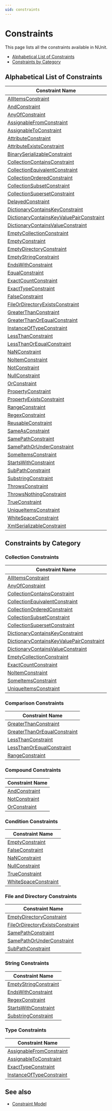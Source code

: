 ```yaml
---
uid: constraints
---
```


# Constraints

This page lists all the constraints available in NUnit.

* [Alphabetical List of Constraints](#alphabetical-list-of-constraints)
* [Constraints by Category](#constraints-by-category)

## Alphabetical List of Constraints

Constraint Name                      |
-------------------------------------|
[AllItemsConstraint](AllItemsConstraint.md)               |
[AndConstraint](AndConstraint.md)                    |
[AnyOfConstraint](AnyOfConstraint.md)                  |
[AssignableFromConstraint](AssignableFromConstraint.md)         |
[AssignableToConstraint](AssignableToConstraint.md)           |
[AttributeConstraint](AttributeConstraint.md)              |
[AttributeExistsConstraint](AttributeExistsConstraint.md)        |
[BinarySerializableConstraint](BinarySerializableConstraint.md)     |
[CollectionContainsConstraint](CollectionContainsConstraint.md)     |
[CollectionEquivalentConstraint](CollectionEquivalentConstraint.md)   |
[CollectionOrderedConstraint](CollectionOrderedConstraint.md)      |
[CollectionSubsetConstraint](CollectionSubsetConstraint.md)       |
[CollectionSupersetConstraint](CollectionSupersetConstraint.md)     |
[DelayedConstraint](DelayedConstraint.md)                |
[DictionaryContainsKeyConstraint](DictionaryContainsKeyConstraint.md)  |
[DictionaryContainsKeyValuePairConstraint](DictionaryContainsKeyValuePairConstraint.md)  |
[DictionaryContainsValueConstraint](DictionaryContainsValueConstraint.md)|
[EmptyCollectionConstraint](EmptyCollectionConstraint.md)        |
[EmptyConstraint](EmptyConstraint.md)                  |
[EmptyDirectoryConstraint](EmptyDirectoryConstraint.md)         |
[EmptyStringConstraint](EmptyStringConstraint.md)            |
[EndsWithConstraint](EndsWithConstraint.md)               |
[EqualConstraint](EqualConstraint.md)                  |
[ExactCountConstraint](ExactCountConstraint.md)             |
[ExactTypeConstraint](ExactTypeConstraint.md)              |
[FalseConstraint](FalseConstraint.md)                  |
[FileOrDirectoryExistsConstraint](FileOrDirectoryExistsConstraint.md)  |
[GreaterThanConstraint](GreaterThanConstraint.md)            |
[GreaterThanOrEqualConstraint](GreaterThanOrEqualConstraint.md)     |
[InstanceOfTypeConstraint](InstanceOfTypeConstraint.md)         |
[LessThanConstraint](LessThanConstraint.md)               |
[LessThanOrEqualConstraint](LessThanOrEqualConstraint.md)        |
[NaNConstraint](NaNConstraint.md)                    |
[NoItemConstraint](NoItemConstraint.md)                 |
[NotConstraint](NotConstraint.md)                    |
[NullConstraint](NullConstraint.md)                   |
[OrConstraint](OrConstraint.md)                     |
[PropertyConstraint](PropertyConstraint.md)               |
[PropertyExistsConstraint](PropertyExistsConstraint.md)         |
[RangeConstraint](RangeConstraint.md)                  |
[RegexConstraint](RegexConstraint.md)                  |
[ReusableConstraint](ReusableConstraint.md)               |
[SameAsConstraint](SameAsConstraint.md)                 |
[SamePathConstraint](SamePathConstraint.md)               |
[SamePathOrUnderConstraint](SamePathOrUnderConstraint.md)        |
[SomeItemsConstraint](SomeItemsConstraint.md)              |
[StartsWithConstraint](StartsWithConstraint.md)             |
[SubPathConstraint](SubPathConstraint.md)                |
[SubstringConstraint](SubstringConstraint.md)              |
[ThrowsConstraint](ThrowsConstraint.md)                 |
[ThrowsNothingConstraint](ThrowsNothingConstraint.md)          |
[TrueConstraint](TrueConstraint.md)                   |
[UniqueItemsConstraint](UniqueItemsConstraint.md)            |
[WhiteSpaceConstraint](WhiteSpaceConstraint.md)             |
[XmlSerializableConstraint](XmlSerializableConstraint.md)        |

## Constraints by Category

### Collection Constraints
  
Constraint Name                      |
-------------------------------------|
[AllItemsConstraint](AllItemsConstraint.md)               |
[AnyOfConstraint](AnyOfConstraint.md)                  |
[CollectionContainsConstraint](CollectionContainsConstraint.md)     |
[CollectionEquivalentConstraint](CollectionEquivalentConstraint.md)   |
[CollectionOrderedConstraint](CollectionOrderedConstraint.md)      |
[CollectionSubsetConstraint](CollectionSubsetConstraint.md)       |
[CollectionSupersetConstraint](CollectionSupersetConstraint.md)     |
[DictionaryContainsKeyConstraint](DictionaryContainsKeyConstraint.md)  |
[DictionaryContainsKeyValuePairConstraint](DictionaryContainsKeyValuePairConstraint.md)  |
[DictionaryContainsValueConstraint](DictionaryContainsValueConstraint.md)|
[EmptyCollectionConstraint](EmptyCollectionConstraint.md)        |
[ExactCountConstraint](ExactCountConstraint.md)             |
[NoItemConstraint](NoItemConstraint.md)                 |
[SomeItemsConstraint](SomeItemsConstraint.md)              |
[UniqueItemsConstraint](UniqueItemsConstraint.md)            |

### Comparison Constraints

Constraint Name                      |
-------------------------------------|
[GreaterThanConstraint](GreaterThanConstraint.md)            |
[GreaterThanOrEqualConstraint](GreaterThanOrEqualConstraint.md)     |
[LessThanConstraint](LessThanConstraint.md)               |
[LessThanOrEqualConstraint](LessThanOrEqualConstraint.md)        |
[RangeConstraint](RangeConstraint.md)                  |

### Compound Constraints

Constraint Name                      |
-------------------------------------|
[AndConstraint](AndConstraint.md)                    |
[NotConstraint](NotConstraint.md)                    |
[OrConstraint](OrConstraint.md)                     |

### Condition Constraints

Constraint Name                      |
-------------------------------------|
[EmptyConstraint](EmptyConstraint.md)                  |
[FalseConstraint](FalseConstraint.md)                  |
[NaNConstraint](NaNConstraint.md)                    |
[NullConstraint](NullConstraint.md)                   |
[TrueConstraint](TrueConstraint.md)                   |
[WhiteSpaceConstraint](WhiteSpaceConstraint.md)             |

### File and Directory Constraints

Constraint Name                      |
-------------------------------------|
[EmptyDirectoryConstraint](EmptyDirectoryConstraint.md)         |
[FileOrDirectoryExistsConstraint](FileOrDirectoryExistsConstraint.md)  |
[SamePathConstraint](SamePathConstraint.md)               |
[SamePathOrUnderConstraint](SamePathOrUnderConstraint.md)        |
[SubPathConstraint](SubPathConstraint.md)                |

### String Constraints

Constraint Name                      |
-------------------------------------|
[EmptyStringConstraint](EmptyStringConstraint.md)            |
[EndsWithConstraint](EndsWithConstraint.md)               |
[RegexConstraint](RegexConstraint.md)                  |
[StartsWithConstraint](StartsWithConstraint.md)             |
[SubstringConstraint](SubstringConstraint.md)              |

### Type Constraints

Constraint Name                      |
-------------------------------------|
[AssignableFromConstraint](AssignableFromConstraint.md)         |
[AssignableToConstraint](AssignableToConstraint.md)           |
[ExactTypeConstraint](ExactTypeConstraint.md)              |
[InstanceOfTypeConstraint](InstanceOfTypeConstraint.md)         |

## See also

* [Constraint Model](xref:constraintmodel)
